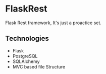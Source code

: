 # FlaskRest
Flask Rest framework, It's just a proactice set.

## Technologies
* Flask
* PostgreSQL
* SQLAlchemy
* MVC based file Structure

